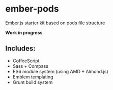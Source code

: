 ember-pods
==========

Ember.js starter kit based on pods file structure

**Work in progress**

## Includes:

- CoffeeScript
- Sass + Compass
- ES6 module system (using AMD + Almond.js)
- Emblem templating
- Grunt build system
